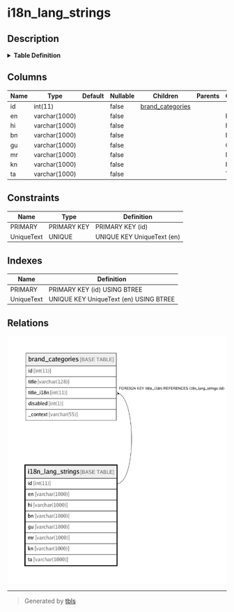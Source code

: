 # i18n_lang_strings

## Description

<details>
<summary><strong>Table Definition</strong></summary>

```sql
CREATE TABLE `i18n_lang_strings` (
  `id` int(11) NOT NULL,
  `en` varchar(1000) CHARACTER SET utf8 COLLATE utf8_unicode_ci NOT NULL DEFAULT '' COMMENT 'English',
  `hi` varchar(1000) CHARACTER SET utf8 COLLATE utf8_unicode_ci NOT NULL DEFAULT '' COMMENT 'Hindi',
  `bn` varchar(1000) CHARACTER SET utf8 COLLATE utf8_unicode_ci NOT NULL DEFAULT '' COMMENT 'Bengali',
  `gu` varchar(1000) CHARACTER SET utf8 COLLATE utf8_unicode_ci NOT NULL DEFAULT '' COMMENT 'Gujarati',
  `mr` varchar(1000) CHARACTER SET utf8 COLLATE utf8_unicode_ci NOT NULL DEFAULT '' COMMENT 'Marathi',
  `kn` varchar(1000) CHARACTER SET utf8 COLLATE utf8_unicode_ci NOT NULL DEFAULT '' COMMENT 'Kannada',
  `ta` varchar(1000) CHARACTER SET utf8 COLLATE utf8_unicode_ci NOT NULL DEFAULT '' COMMENT 'Tamil',
  PRIMARY KEY (`id`),
  UNIQUE KEY `UniqueText` (`en`)
) ENGINE=InnoDB DEFAULT CHARSET=utf8 COLLATE=utf8_unicode_ci
```

</details>

## Columns

| Name | Type | Default | Nullable | Children | Parents | Comment |
| ---- | ---- | ------- | -------- | -------- | ------- | ------- |
| id | int(11) |  | false | [brand_categories](brand_categories.md) |  |  |
| en | varchar(1000) |  | false |  |  | English |
| hi | varchar(1000) |  | false |  |  | Hindi |
| bn | varchar(1000) |  | false |  |  | Bengali |
| gu | varchar(1000) |  | false |  |  | Gujarati |
| mr | varchar(1000) |  | false |  |  | Marathi |
| kn | varchar(1000) |  | false |  |  | Kannada |
| ta | varchar(1000) |  | false |  |  | Tamil |

## Constraints

| Name | Type | Definition |
| ---- | ---- | ---------- |
| PRIMARY | PRIMARY KEY | PRIMARY KEY (id) |
| UniqueText | UNIQUE | UNIQUE KEY UniqueText (en) |

## Indexes

| Name | Definition |
| ---- | ---------- |
| PRIMARY | PRIMARY KEY (id) USING BTREE |
| UniqueText | UNIQUE KEY UniqueText (en) USING BTREE |

## Relations

![er](i18n_lang_strings.png)

---

> Generated by [tbls](https://github.com/k1LoW/tbls)
